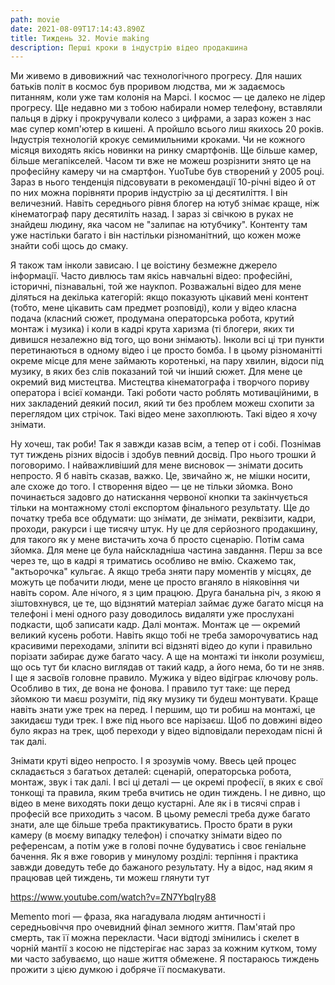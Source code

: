```yaml
---
path: movie
date: 2021-08-09T17:14:43.890Z
title: Тиждень 32. Movie making
description: Перші кроки в індустрію відео продакшина
---
```

Ми живемо в дивовижний час технологічного прогресу. Для наших батьків політ в космос був проривом людства, ми ж задаємось питанням, коли уже там колонія на Марсі. І космос — це далеко не лідер прогресу. Ще недавно ми з тобою набирали номер телефону, вставляли пальця в дірку і прокручували колесо з цифрами, а зараз кожен з нас має супер комп'ютер в кишені. А пройшло всього лиш якихось 20 років. Індустрія технологій крокує семимильними кроками. Чи не кожного місяця виходять якісь новинки на ринку смартфонів. Ще більше камер, більше мегапікселей. Часом ти вже не можеш розрізнити знято це на професійну камеру чи на смартфон. YuoTube був створений у 2005 році. Зараз в нього тенденція підсовувати в рекомендації 10-річні відео й от по них можна порівняти прорив індустрію за ці десятиліття. І він величезний. Навіть середнього рівня блогер на ютуб знімає краще, ніж кінематограф пару десятиліть назад. І зараз зі свічкою в руках не знайдеш людину, яка часом не "залипає на ютубчику". Контенту там уже настільки багато і він настільки різноманітний, що кожен може знайти собі щось до смаку.

Я також там інколи зависаю. І це воістину безмежне джерело інформації. Часто дивлюсь там якісь навчальні відео: професійні, історичні, пізнавальні, той же наукпоп. Розважальні відео для мене діляться на декілька категорій: якщо показують цікавий мені контент (тобто, мене цікавить сам предмет розповіді), коли у відео класна подача (класний сюжет, продумана операторська робота, крутий монтаж і музика) і коли в кадрі крута харизма (ті блогери, яких ти дивишся незалежно від того, що вони знімають). Інколи всі ці три пункти перетинаються в одному відео і це просто бомба. І в цьому різноманітті окреме місце для мене займають коротенькі, на пару хвилин, відоси під музику, в яких без слів показаний той чи інший сюжет. Для мене це окремий вид мистецтва. Мистецтва кінематографа і творчого пориву оператора і всієї команди. Такі роботи часто роблять мотиваційними, в них закладений деякий посил, який ти без проблем можеш схопити за переглядом цих стрічок. Такі відео мене захоплюють. Такі відео я хочу знімати.

Ну хочеш, так роби! Так я завжди казав всім, а тепер от і собі. Познімав тут тиждень різних відосів і здобув певний досвід. Про нього трошки й поговоримо. І найважливіший для мене висновок — знімати досить непросто. Я б навіть сказав, важко. Це, звичайно ж, не мішки носити, але схоже до того. І створення відео — це не тільки зйомка. Воно починається задовго до натискання червоної кнопки та закінчується тільки на монтажному столі експортом фінального результату. Ще до початку треба все обдумати: що знімати, де знімати, реквізити, кадри, проходи, ракурси і ще тисячу штук. Ну це для серйозного продакшину, для такого як у мене вистачить хоча б просто сценарію. Потім сама зйомка. Для мене це була найскладніша частина завдання. Перш за все через те, що в кадрі я триматись особливо не вмію. Скажемо так, "актьорочка" кульгає. А якщо треба зняти пару моментів у місцях, де можуть це побачити люди, мене це просто вганяло в ніяковіння чи навіть сором. Але нічого, я з цим працюю. Друга банальна річ, з якою я зіштовхнувся, це те, що відзнятий матеріал займає дуже багато місця на телефоні і мені одного разу доводилось видаляти уже прослухані подкасти, щоб записати кадр. Далі монтаж. Монтаж це — окремий великий кусень роботи. Навіть якщо тобі не треба заморочуватись над красивими переходами, зліпити всі відзняті відео до купи і правильно порізати забирає дуже багато часу. А ще на монтажі ти інколи розумієш, що ось тут би класно виглядав от такий кадр, а його нема, бо ти не зняв. І ще я засвоїв головне правило. Мужика у відео відіграє ключову роль. Особливо в тих, де вона не фонова. І правило тут таке: ще перед зйомкою ти маєш розуміти, під яку музику ти будеш монтувати. Краще навіть знати уже трек на перед. І першим, що ти робиш на монтажі, це закидаєш туди трек. І вже під нього все нарізаєш. Щоб по довжині відео було якраз на трек, щоб переходи у відео відповідали переходам пісні й так далі.

Знімати круті відео непросто. І я зрозумів чому. Ввесь цей процес складається з багатьох деталей: сценарій, операторська робота, монтаж, звук і так далі. І всі ці деталі — це окремі професії, в яких є свої тонкощі та правила, яким треба вчитись не один тиждень. І не дивно, що відео в мене виходять поки дещо кустарні. Але як і в тисячі справ і професій все приходить з часом. В цьому ремеслі треба дуже багато знати, але ще більше треба практикуватись. Просто брати в руки камеру (в моєму випадку телефон) і спочатку знімати відео по референсам, а потім уже в голові почне будуватись і своє геніальне бачення. Як я вже говорив у минулому розділі: терпіння і практика завжди доведуть тебе до бажаного результату. Ну а відос, над яким я працював цей тиждень, ти можеш глянути тут [](https://www.youtube.com/watch?v=ZN7YbqIry88)

<https://www.youtube.com/watch?v=ZN7YbqIry88>

Memento mori — фраза, яка нагадувала людям античності і середньовіччя про очевидний фінал земного життя. Пам'ятай про смерть, так її можна перекласти. Часи відтоді змінились і скелет в чорній мантії з косою не підстерігає нас зараз за кожним кутком, тому ми часто забуваємо, що наше життя обмежене. Я постараюсь тиждень прожити з цією думкою і добряче її посмакувати.
